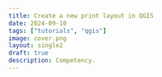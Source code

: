 ```yaml
---
title: Create a new print layout in QGIS
date: 2024-09-10
tags: ["tutorials", "qgis"]
image: cover.png
layout: single2
draft: true
description: Competency.
---
```

